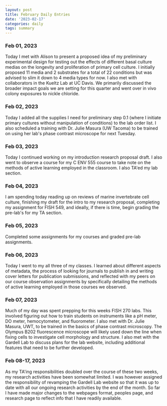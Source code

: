 ```yaml
---
layout: post
title: February Daily Entries
date: '2023-02-17'
categories: daily
tags: summary
---
```


### Feb 01, 2023
Today I met with Alison to present a proposed idea of my preliminary experimental design for testing out the effects of different basal culture medias on the longevity and proliferation of primary cell culture. I initially proposed 11 media and 2 substrates for a total of 22 conditions but was advised to slim it down to 4 media types for now. I also met with collaborators in the Kueltz Lab at UC Davis. We primarily discussed the broader impact goals we are setting for this quarter and went over in vivo colony exposures to nickle chloride.

### Feb 02, 2023
Today I added all the supplies I need for preliminary step 0.1 (where I initiate primary cultures without manipulation of conditions) to the lab order list. I also scheduled a training with Dr. Julie Masura (UW Tacoma) to be trained on using her lab's phase contrast microscope for next Tuesday.

### Feb 03, 2023
Today I continued working on my introduction research proposal draft. I also went to observe a course for my C ENV 555 course to take note on the methods of active learning employed in the classroom. I also TA'ed my lab section.

### Feb 04, 2023
I am spending today reading up on reviews of marine invertebrate cell culture, finishing my draft for the intro to my research proposal, completing my assignment for FISH 549, and ideally, if there is time, begin grading the pre-lab's for my TA section.

### Feb 05, 2023
Completed some assignments for my courses and graded pre-lab assignments.

### Feb 06, 2023
Today I went to my all three of my classes. I learned about different aspects of metadata, the process of looking for journals to publish in and writing cover letters for publication submissions, and reflected with my peers on our course observation assignments by specifically detailing the methods of active learning employed in those courses we observed. 

### Feb 07, 2023
Much of my day was spent prepping for this weeks FISH 270 labs. This involved figuring out how to train students on instruments like a pH meter, DO meter, hemocytometer, and fluorometer. I also met with Dr. Julie Masura, UWT, to be trained in the basics of phase contrast microscopy. The Olympus B202 fluorescence microscope will likely used down the line when fixing cells to investigate cell morphology and structure. I also met with the Gardell Lab to discuss plans for the lab website, including additional features that need to be further developed.

### Feb 08-17, 2023
As my TA'ing responsibilities doubled over the course of these two weeks, my research activities have been somewhat limited. I was however assigned the responsibility of revamping the Gardell Lab website so that it was up to date with all our ongoing research activities by the end of the month. So far I have made major changes to the webpages format, peoples page, and research page to reflect info that I have readily available. 
